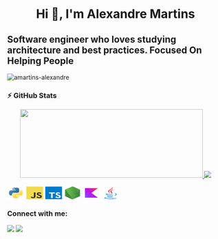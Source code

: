 <h1 align="center">Hi 👋, I'm Alexandre Martins</h1>
<h2>Software engineer who loves studying architecture and best practices. Focused On Helping People</h2>

<p align="left">    
    <img src="https://komarev.com/ghpvc/?username=amartins-alexandre&label=Profile%20views&color=0e75b6&style=flat" alt="amartins-alexandre" /> 
</p>

<div align="center" >
    
    
</div>

<h3> ⚡ GitHub Stats </h3>
<div align="center" >
  <a href="https://github.com/amartins-alexandre">
    <img src="https://github-readme-stats.vercel.app/api?username=amartins-alexandre&show_icons=true&theme=ocean_dark" width="425px" height="160em"/>
    <img src="https://github-readme-stats.vercel.app/api/top-langs/?username=amartins-alexandre&layout=compact&theme=ocean_dark" height="160em"/> 
  </a>
</div>


<div style="display: inline_block"><br>
    <img align="center" alt="Amartins-Python" height="30" width="40" src="https://raw.githubusercontent.com/devicons/devicon/master/icons/python/python-original.svg" />
    <img align="center" alt="Amartins-Js" height="30" width="40" src="https://raw.githubusercontent.com/devicons/devicon/master/icons/javascript/javascript-original.svg" />
    <img align="center" alt="Amartins-Ts" height="30" width="40" src="https://raw.githubusercontent.com/devicons/devicon/master/icons/typescript/typescript-original.svg" />
    <img align="center" alt="Amartins-NodeJS" height="30" width="40" src="https://raw.githubusercontent.com/devicons/devicon/master/icons/nodejs/nodejs-original.svg" />
    <img align="center" alt="Amartins-Kotlin" height="30" width="40" src="https://raw.githubusercontent.com/devicons/devicon/master/icons/kotlin/kotlin-original.svg" />
    <img align="center" alt="Amartins-Java" height="30" width="40" src="https://raw.githubusercontent.com/devicons/devicon/master/icons/java/java-original.svg" />
</div>

<h3 align="left">Connect with me:</h3>
<div> 
  <a href="amartins-alexandre@outlook.com"><img src="https://img.shields.io/badge/-Outlook-%23333?style=for-the-badge&logo=microsoftoutlook&logoColor=white&color=%23074577" target="_blank"></a>
  <a href="https://www.linkedin.com/in/alexandre-araujo-martins/" target="_blank"><img src="https://img.shields.io/badge/-LinkedIn-%230077B5?style=for-the-badge&logo=linkedin&logoColor=white" target="_blank"></a> 
</div>

